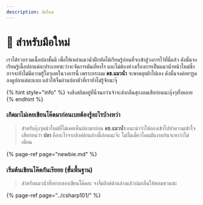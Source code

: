 ```yaml
---
description: มือใหม่
---
```


# 👶 สำหรับมือใหม่

เราได้รวบรวมเนื้อปลาชั้นดี เพื่อให้เหล่าแมวน้ำฝึกหัดได้เรียนรู้ก่อนที่จะเข้าสู่วงการไว้ที่นี่แล้ว ดังนั้นจงเรียนรู้เนื้อปลาแต่ละประเภทซะว่าจะจัดการมันเยี่ยงไร และไม่ต้องห่วงเรื่องการเป็นแมวน้ำหน้าใหม่ซึ่งอาจจะยังไม่มีความรู้ใดๆเลยในวงการนี้ เพราะกระผม **ดช.แมวน้ำ** จะพาตลุยฝ่าไปเอง ดังนั้นจงค่อยๆรูดลงดูปลาแต่ละแบบ แล้วให้จิ้มอ่านปลาตัวที่เรายังไม่รู้จักนะจุ๊

{% hint style="info" %}
จงสิงสถิตอยู่ที่นี่จนกว่าเจ้าจะส่งกลิ่นสุกงอมเสียก่อนนะอุ๊งๆทั้งหลาย
{% endhint %}

### เกิดมาไม่เคยเขียนโค๊ดมาก่อนเบยต้องรู้อะไรบ้างหว่า

> สำหรับอุ๊งๆหน้าใหม่ที่ไม่เคยเห็นปลามาก่อน **ดช.แมวน้ำ** แนะนำว่าให้ลองเข้าไปทำความเข้าใจเสียก่อนว่า **ปลา** คืออะไรจากลิงค์ด้านล่างนี้ก่อนนะจ๊ะ ไม่งั้นเดี๋ยวโดนมันงาบก้นจะหาว่าไม่เตือน

{% page-ref page="newbie.md" %}

### เริ่มต้นเขียนโค๊ดกันเร๊ยยย \(ขั้นพื้นฐาน\)

> สำหรับแมวน้ำที่อยากลองเขียนโค๊ดละ จงจิ้มลิงค์ด้านล่างแล้วบ่มกลิ่นให้หอมหวนซะ

{% page-ref page="../csharp101/" %}



